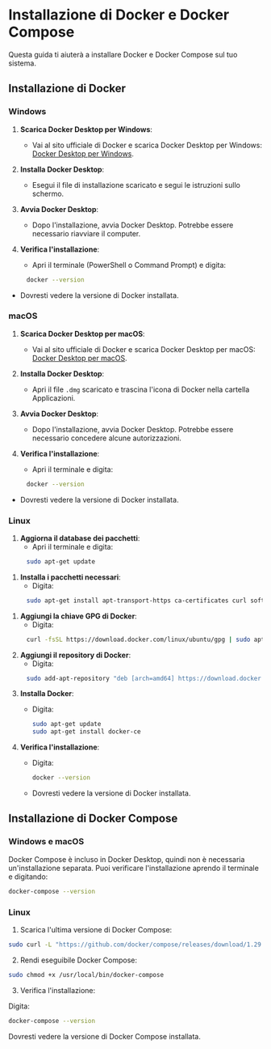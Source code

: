 # Installazione di Docker e Docker Compose

Questa guida ti aiuterà a installare Docker e Docker Compose sul tuo sistema.

## Installazione di Docker

### Windows

1. **Scarica Docker Desktop per Windows**:
   - Vai al sito ufficiale di Docker e scarica Docker Desktop per Windows: [Docker Desktop per Windows](https://www.docker.com/products/docker-desktop).

2. **Installa Docker Desktop**:
   - Esegui il file di installazione scaricato e segui le istruzioni sullo schermo.

3. **Avvia Docker Desktop**:
   - Dopo l'installazione, avvia Docker Desktop. Potrebbe essere necessario riavviare il computer.

4. **Verifica l'installazione**:
   - Apri il terminale (PowerShell o Command Prompt) e digita: 

```sh
     docker --version
```

- Dovresti vedere la versione di Docker installata.

### macOS

1. **Scarica Docker Desktop per macOS**:
   - Vai al sito ufficiale di Docker e scarica Docker Desktop per macOS: [Docker Desktop per macOS](https://www.docker.com/products/docker-desktop).

2. **Installa Docker Desktop**:
   - Apri il file `.dmg` scaricato e trascina l'icona di Docker nella cartella Applicazioni.

3. **Avvia Docker Desktop**:
   - Dopo l'installazione, avvia Docker Desktop. Potrebbe essere necessario concedere alcune autorizzazioni.

4. **Verifica l'installazione**:
   - Apri il terminale e digita:

```sh
     docker --version
```

- Dovresti vedere la versione di Docker installata.

### Linux

1. **Aggiorna il database dei pacchetti**:
   - Apri il terminale e digita:
   
```sh
     sudo apt-get update
```

1. **Installa i pacchetti necessari**:
   - Digita:
      
```sh
     sudo apt-get install apt-transport-https ca-certificates curl software-properties-common
```

1. **Aggiungi la chiave GPG di Docker**:
   - Digita:

```sh
     curl -fsSL https://download.docker.com/linux/ubuntu/gpg | sudo apt-key add -
```

2. **Aggiungi il repository di Docker**:
   - Digita:

```sh
     sudo add-apt-repository "deb [arch=amd64] https://download.docker.com/linux/ubuntu $(lsb_release -cs) stable"
```

3. **Installa Docker**:
   - Digita:

     ```sh
     sudo apt-get update
     sudo apt-get install docker-ce
     ```

4. **Verifica l'installazione**:
   - Digita:
     ```sh
     docker --version
     ```
   - Dovresti vedere la versione di Docker installata.





## Installazione di Docker Compose

### Windows e macOS

Docker Compose è incluso in Docker Desktop, quindi non è necessaria un'installazione separata. Puoi verificare l'installazione aprendo il terminale e digitando:

```sh
docker-compose --version
```

### Linux

1. Scarica l'ultima versione di Docker Compose:
```sh
sudo curl -L "https://github.com/docker/compose/releases/download/1.29.2/docker-compose-$(uname -s)-$(uname -m)" -o /usr/local/bin/docker-compose
```

2. Rendi eseguibile Docker Compose:

```sh
sudo chmod +x /usr/local/bin/docker-compose
```

3. Verifica l'installazione:

Digita:

```sh
docker-compose --version
```

Dovresti vedere la versione di Docker Compose installata.
